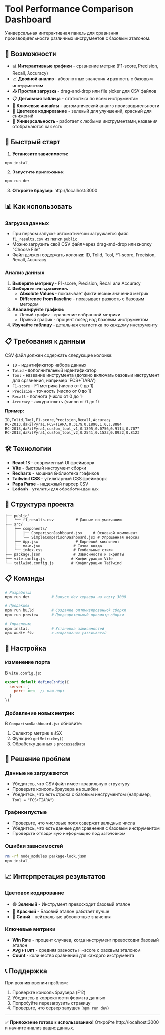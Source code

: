 # Tool Performance Comparison Dashboard

Универсальная интерактивная панель для сравнения производительности различных инструментов с базовым эталоном.

## 🎯 Возможности

- 📊 **Интерактивные графики** - сравнение метрик (F1-score, Precision, Recall, Accuracy)
- 📈 **Двойной анализ** - абсолютные значения и разность с базовым инструментом
- 📤 **Простая загрузка** - drag-and-drop или file picker для CSV файлов
- 📋 **Детальная таблица** - статистика по всем инструментам
- 🎯 **Ключевые инсайты** - автоматический анализ производительности
- 🎨 **Цветовое кодирование** - зеленый для улучшений, красный для снижений
- 🔄 **Универсальность** - работает с любыми инструментами, названия отображаются как есть

## 🚀 Быстрый старт

1. **Установите зависимости:**
```bash
npm install
```

2. **Запустите приложение:**
```bash
npm run dev
```

3. **Откройте браузер:** http://localhost:3000

## 📊 Как использовать

### Загрузка данных
- При первом запуске автоматически загружается файл `f1_results.csv` из папки `public`
- Можно загрузить свой CSV файл через drag-and-drop или кнопку "Choose File"
- Файл должен содержать колонки: ID, Tolid, Tool, F1-score, Precision, Recall, Accuracy

### Анализ данных
1. **Выберите метрику** - F1-score, Precision, Recall или Accuracy
2. **Выберите тип сравнения:**
   - **Absolute Values** - показывает фактические значения метрик
   - **Difference from Baseline** - показывает разность с базовым методом
3. **Анализируйте графики:**
   - Левый график - сравнение выбранной метрики
   - Правый график - процент побед над базовым инструментом
4. **Изучайте таблицу** - детальная статистика по каждому инструменту

## 📋 Требования к данным

CSV файл должен содержать следующие колонки:
- `ID` - идентификатор набора данных
- `Tolid` - дополнительный идентификатор  
- `Tool` - название инструмента (должно включать базовый инструмент для сравнения, например 'FCS+TIARA')
- `F1-score` - F1 метрика (число от 0 до 1)
- `Precision` - точность (число от 0 до 1)
- `Recall` - полнота (число от 0 до 1)
- `Accuracy` - аккуратность (число от 0 до 1)

**Пример:**
```csv
ID,Tolid,Tool,F1-score,Precision,Recall,Accuracy
RC-2013,daFilPyra1,FCS+TIARA,0.3179,0.1890,1.0,0.8884
RC-2013,daFilPyra1,custom_tool_v1,0.1395,0.0756,0.9114,0.7077
RC-2013,daFilPyra1,custom_tool_v2,0.2541,0.1523,0.8932,0.8123
```

## 🛠️ Технологии

- **React 18** - современный UI фреймворк
- **Vite** - быстрый инструмент сборки
- **Recharts** - мощная библиотека графиков
- **Tailwind CSS** - утилитарный CSS фреймворк
- **Papa Parse** - надежный парсер CSV
- **Lodash** - утилиты для обработки данных

## 📁 Структура проекта

```
├── public/
│   └── f1_results.csv          # Данные по умолчанию
├── src/
│   ├── components/
│   │   ├── ComparisonDashboard.jsx     # Основной компонент
│   │   └── SimpleComparisonDashboard.jsx # Упрощенная версия
│   ├── App.jsx                 # Корневой компонент
│   ├── main.jsx               # Точка входа
│   └── index.css              # Глобальные стили
├── package.json               # Зависимости и скрипты
├── vite.config.js            # Конфигурация Vite
└── tailwind.config.js        # Конфигурация Tailwind
```

## 📋 Команды

```bash
# Разработка
npm run dev          # Запуск dev сервера на порту 3000

# Продакшен
npm run build        # Создание оптимизированной сборки
npm run preview      # Предварительный просмотр сборки

# Управление
npm install          # Установка зависимостей
npm audit fix        # Исправление уязвимостей
```

## 🔧 Настройка

### Изменение порта
В `vite.config.js`:
```js
export default defineConfig({
  server: {
    port: 3001  // Ваш порт
  }
})
```

### Добавление новых метрик
В `ComparisonDashboard.jsx` обновите:
1. Селектор метрик в JSX
2. Функцию `getMetricKey()`
3. Обработку данных в `processedData`

## 🐛 Решение проблем

### Данные не загружаются
- Убедитесь, что CSV файл имеет правильную структуру
- Проверьте консоль браузера на ошибки
- Убедитесь, что есть строка с базовым инструментом (например, `Tool = "FCS+TIARA"`)

### Графики пустые
- Проверьте, что числовые поля содержат валидные числа
- Убедитесь, что есть данные для сравнения с базовым инструментом
- Проверьте отладочную информацию под заголовком

### Ошибки зависимостей
```bash
rm -rf node_modules package-lock.json
npm install
```

## 📈 Интерпретация результатов

### Цветовое кодирование
- 🟢 **Зеленый** - Инструмент превосходит базовый эталон
- 🔴 **Красный** - Базовый эталон работает лучше
- 🔵 **Синий** - нейтральные абсолютные значения

### Ключевые метрики
- **Win Rate** - процент случаев, когда инструмент превосходит базовый эталон
- **Avg F1 Diff** - средняя разность F1-score с базовым эталоном
- **Count** - количество сравнений для каждого инструмента

## 📞 Поддержка

При возникновении проблем:
1. Проверьте консоль браузера (F12)
2. Убедитесь в корректности формата данных
3. Попробуйте перезагрузить страницу
4. Проверьте, что сервер запущен (`npm run dev`)

---

✅ **Приложение готово к использованию!** Откройте http://localhost:3000 и начните анализ ваших данных.
